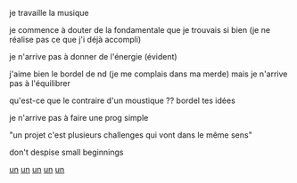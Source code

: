 je travaille la musique

je commence à douter de la fondamentale que je trouvais si bien
(je ne réalise pas ce que j'i déjà accompli)

je n'arrive pas à donner de l'énergie
(évident)

j'aime bien le bordel de nd 
(je me complais dans ma merde)
mais je n'arrive pas à l'équilibrer

qu'est-ce que le contraire d'un moustique ??
bordel tes idées

je n'arrive pas à faire une prog simple

"un projet c'est plusieurs challenges qui vont dans le même sens"

don't despise small beginnings

[un](/wav/interlude/darknet_master_un.wav)
[un](/wav/interlude/fivemasterbizarre.wav)
[un](/wav/interlude/thisisthree.wav)
[un](/wav/interlude/thislonger.wav)
[un](/wav/interlude/not_mosquito.wav)
